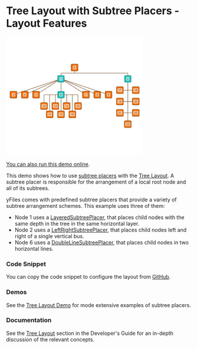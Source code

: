 <!--
 //////////////////////////////////////////////////////////////////////////////
 // @license
 // This file is part of yFiles for HTML.
 // Use is subject to license terms.
 //
 // Copyright (c) by yWorks GmbH, Vor dem Kreuzberg 28,
 // 72070 Tuebingen, Germany. All rights reserved.
 //
 //////////////////////////////////////////////////////////////////////////////
-->
# Tree Layout with Subtree Placers - Layout Features

<img src="../../../doc/demo-thumbnails/layout-tree-node-placers.webp" alt="demo-thumbnail" height="320"/>

[You can also run this demo online](https://www.yfiles.com/demos/layout-features/tree-node-placers/).

This demo shows how to use [subtree placers](https://docs.yworks.com/yfileshtml/#/api/ISubtreePlacer) with the [Tree Layout](https://docs.yworks.com/yfileshtml/#/api/TreeLayout). A subtree placer is responsible for the arrangement of a local root node and all of its subtrees.

yFiles comes with predefined subtree placers that provide a variety of subtree arrangement schemes. This example uses three of them:

- Node 1 uses a [LayeredSubtreePlacer](https://docs.yworks.com/yfileshtml/#/api/LayeredSubtreePlacer), that places child nodes with the same depth in the tree in the same horizontal layer.
- Node 2 uses a [LeftRightSubtreePlacer](https://docs.yworks.com/yfileshtml/#/api/LeftRightSubtreePlacer), that places child nodes left and right of a single vertical bus.
- Node 6 uses a [DoubleLineSubtreePlacer](https://docs.yworks.com/yfileshtml/#/api/DoubleLineSubtreePlacer), that places child nodes in two horizontal lines.

### Code Snippet

You can copy the code snippet to configure the layout from [GitHub](https://github.com/yWorks/yfiles-for-html-demos/blob/master/demos/layout-features/tree-node-placers/SubtreePlacers.ts).

### Demos

See the [Tree Layout Demo](../../layout/tree/) for mode extensive examples of subtree placers.

### Documentation

See the [Tree Layout](https://docs.yworks.com/yfileshtml/#/dguide/tree_layout) section in the Developer's Guide for an in-depth discussion of the relevant concepts.
